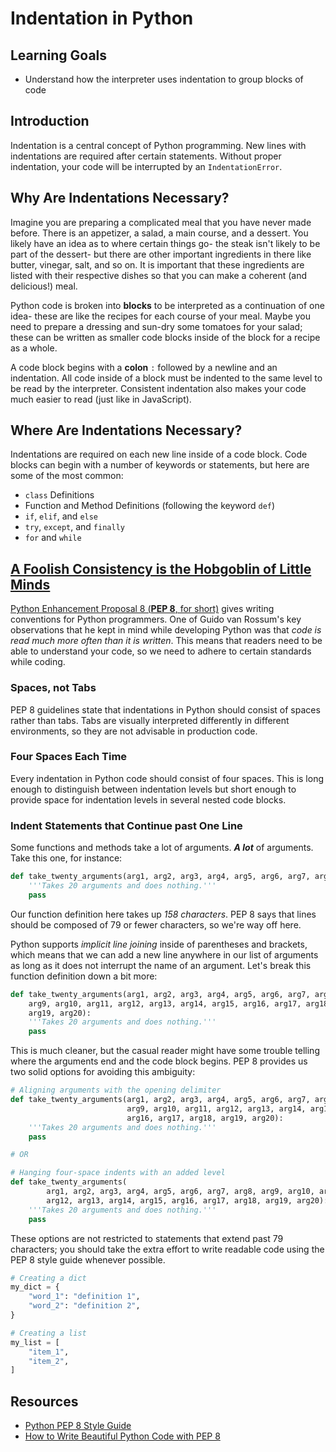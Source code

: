 # Indentation in Python

## Learning Goals

- Understand how the interpreter uses indentation to group blocks of code

## Introduction

Indentation is a central concept of Python programming. New lines with
indentations are required after certain statements. Without proper
indentation, your code will be interrupted by an `IndentationError`.

## Why Are Indentations Necessary?

Imagine you are preparing a complicated meal that you have never made before.
There is an appetizer, a salad, a main course, and a dessert. You likely have an
idea as to where certain things go- the steak isn't likely to be part of the
dessert- but there are other important ingredients in there like butter,
vinegar, salt, and so on. It is important that these ingredients are listed
with their respective dishes so that you can make a coherent (and delicious!)
meal.

Python code is broken into **blocks** to be interpreted as a continuation of
one idea- these are like the recipes for each course of your meal. Maybe you
need to prepare a dressing and sun-dry some tomatoes for your salad; these can
be written as smaller code blocks inside of the block for a recipe as a whole.

A code block begins with a **colon** `:` followed by a newline and an
indentation. All code inside of a block must be indented to the same level to
be read by the interpreter. Consistent indentation also makes your code much
easier to read (just like in JavaScript).

## Where Are Indentations Necessary?

Indentations are required on each new line inside of a code block. Code blocks
can begin with a number of keywords or statements, but here are some of the
most common:

- `class` Definitions
- Function and Method Definitions (following the keyword `def`)
- `if`, `elif`, and `else`
- `try`, `except`, and `finally`
- `for` and `while`

## [A Foolish Consistency is the Hobgoblin of Little Minds](https://peps.python.org/pep-0008/#a-foolish-consistency-is-the-hobgoblin-of-little-minds)

[Python Enhancement Proposal 8 (**PEP 8**, for short)][pep 8] gives writing
conventions for Python programmers. One of Guido van Rossum's key observations
that he kept in mind while developing Python was that _code is read much more
often than it is written_. This means that readers need to be able to understand
your code, so we need to adhere to certain standards while coding.

### Spaces, not Tabs

PEP 8 guidelines state that indentations in Python should consist of spaces
rather than tabs. Tabs are visually interpreted differently in different
environments, so they are not advisable in production code.

### Four Spaces Each Time

Every indentation in Python code should consist of four spaces. This is long
enough to distinguish between indentation levels but short enough to provide
space for indentation levels in several nested code blocks.

### Indent Statements that Continue past One Line

Some functions and methods take a lot of arguments. **_A lot_** of arguments.
Take this one, for instance:

```py
def take_twenty_arguments(arg1, arg2, arg3, arg4, arg5, arg6, arg7, arg8, arg9, arg10, arg11, arg12, arg13, arg14, arg15, arg16, arg17, arg18, arg19, arg20):
    '''Takes 20 arguments and does nothing.'''
    pass
```

Our function definition here takes up _158 characters_. PEP 8 says that lines
should be composed of 79 or fewer characters, so we're way off here.

Python supports _implicit line joining_ inside of parentheses and brackets,
which means that we can add a new line anywhere in our list of arguments as
long as it does not interrupt the name of an argument. Let's break this
function definition down a bit more:

```py
def take_twenty_arguments(arg1, arg2, arg3, arg4, arg5, arg6, arg7, arg8,
    arg9, arg10, arg11, arg12, arg13, arg14, arg15, arg16, arg17, arg18,
    arg19, arg20):
    '''Takes 20 arguments and does nothing.'''
    pass
```

This is much cleaner, but the casual reader might have some trouble telling
where the arguments end and the code block begins. PEP 8 provides us two solid
options for avoiding this ambiguity:

```py
# Aligning arguments with the opening delimiter
def take_twenty_arguments(arg1, arg2, arg3, arg4, arg5, arg6, arg7, arg8,
                          arg9, arg10, arg11, arg12, arg13, arg14, arg15,
                          arg16, arg17, arg18, arg19, arg20):
    '''Takes 20 arguments and does nothing.'''
    pass

# OR

# Hanging four-space indents with an added level
def take_twenty_arguments(
        arg1, arg2, arg3, arg4, arg5, arg6, arg7, arg8, arg9, arg10, arg11,
        arg12, arg13, arg14, arg15, arg16, arg17, arg18, arg19, arg20):
    '''Takes 20 arguments and does nothing.'''
    pass
```

These options are not restricted to statements that extend past 79 characters;
you should take the extra effort to write readable code using the PEP 8 style
guide whenever possible.

```py
# Creating a dict
my_dict = {
    "word_1": "definition 1",
    "word_2": "definition 2",
}

# Creating a list
my_list = [
    "item_1",
    "item_2",
]
```

## Resources

- [Python PEP 8 Style Guide](https://peps.python.org/pep-0008/)
- [How to Write Beautiful Python Code with PEP 8](https://realpython.com/python-pep8/)

[pep 8]: https://peps.python.org/pep-0008/
